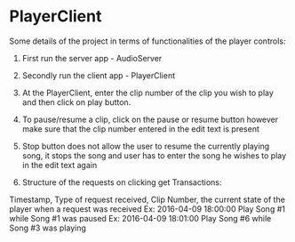 # PlayerClient
Some details of the project in terms of functionalities of the player controls:

1. First run the server app - AudioServer

2. Secondly run the client app - PlayerClient

3. At the PlayerClient, enter the clip number of the clip you wish to play and 
   then click on play button.

4. To  pause/resume a clip, click on the pause or resume button however make sure that the clip number entered 
   in the edit text is present

5. Stop button does not allow the user to resume the currently playing song, it stops the song and user has to enter 
the song he wishes to play in the edit text again

6. Structure of the requests on clicking get Transactions:

Timestamp, Type of request received, Clip Number, the current state of the player when a request was received
Ex: 2016-04-09 18:00:00 Play Song #1 while Song #1 was paused
Ex: 2016-04-09 18:01:00 Play Song #6 while Song #3 was playing
